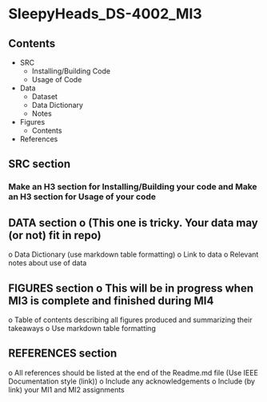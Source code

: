 # SleepyHeads_DS-4002_MI3
## Contents
- SRC
  * Installing/Building Code
  * Usage of Code
- Data
  * Dataset
  * Data Dictionary
  * Notes
- Figures
  * Contents
- References



## SRC section
### Make an H3 section for Installing/Building your code and Make an H3 section for Usage of your code



## DATA section o (This one is tricky. Your data may (or not) fit in repo) 
o Data Dictionary (use markdown table formatting) 
o Link to data o Relevant notes about use of data 



## FIGURES section o This will be in progress when MI3 is complete and finished during MI4 
o Table of contents describing all figures produced and summarizing their takeaways 
o Use markdown table formatting 


## REFERENCES section 
o All references should be listed at the end of the Readme.md file (Use IEEE Documentation style (link)) 
o Include any acknowledgements 
o Include (by link) your MI1 and MI2 assignments
